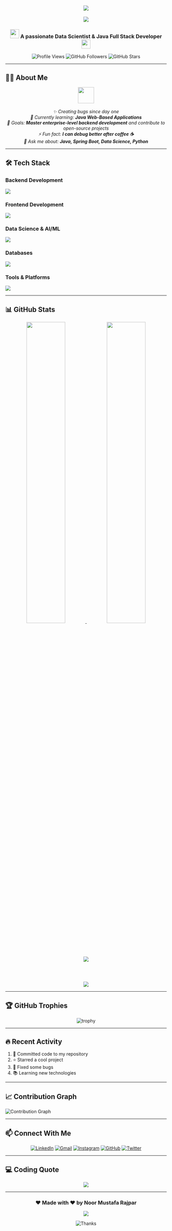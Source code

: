 <h1 align="center"> 
  <img src="https://readme-typing-svg.herokuapp.com/?font=Righteous&size=35&center=true&vCenter=true&width=500&height=70&duration=4000&lines=Hi+There!+👋;+I'm+Noor+Mustafa+Rajpar!;" />
</h1>

<div align="center">
  <img src="https://user-images.githubusercontent.com/73097560/115834477-dbab4500-a447-11eb-908a-139a6edaec5c.gif"/>
</div>

<h3 align="center">
  <img src="https://media.giphy.com/media/hvRJCLFzcasrR4ia7z/giphy.gif" width="28">
  A passionate Data Scientist & Java Full Stack Developer
  <img src="https://media.giphy.com/media/hvRJCLFzcasrR4ia7z/giphy.gif" width="28">
</h3>

<div align="center">
  
  ![Profile Views](https://komarev.com/ghpvc/?username=Noormustafaa&style=flat-square&color=blue)
  ![GitHub Followers](https://img.shields.io/github/followers/Noormustafaa?style=social)
  ![GitHub Stars](https://img.shields.io/github/stars/Noormustafaa?style=social)

</div>

---

## 👨‍💻 About Me

<p align="center">
  <img src="https://media.giphy.com/media/VgCDAzcKvsR6OM0uWg/giphy.gif" width="50"> 
  <br><br>
  <i>
    ✨ Creating bugs since day one<br>
    🌱 Currently learning: <b>Java Web-Based Applications</b><br>
    🎯 Goals: <b>Master enterprise-level backend development</b> and contribute to open-source projects<br>
    ⚡ Fun fact: <b>I can debug better after coffee ☕</b><br>
    💬 Ask me about: <b>Java, Spring Boot, Data Science, Python</b><br>
  </i>
</p>

---

## 🛠️ Tech Stack

### **Backend Development**
<div align="left">
  <img src="https://skillicons.dev/icons?i=java,spring,hibernate,maven,gradle" />
</div>

### **Frontend Development**
<div align="left">
  <img src="https://skillicons.dev/icons?i=html,css,js,bootstrap,react" />
</div>

### **Data Science & AI/ML**
<div align="left">
  <img src="https://skillicons.dev/icons?i=python,tensorflow,pytorch,jupyter" />
</div>

### **Databases**
<div align="left">
  <img src="https://skillicons.dev/icons?i=mysql,mongodb,oracle,postgresql" />
</div>

### **Tools & Platforms**
<div align="left">
  <img src="https://skillicons.dev/icons?i=git,github,vscode,eclipse,idea,postman,docker,aws" />
</div>

---

## 📊 GitHub Stats

<div align="center">
  
  <a href="https://github.com/Noormustafaa">
    <img width="49%" src="https://github-readme-stats.vercel.app/api?username=Noormustafaa&show_icons=true&theme=radical&include_all_commits=true&count_private=true" />
    <img width="49%" src="https://github-readme-stats.vercel.app/api/top-langs/?username=Noormustafaa&layout=compact&langs_count=8&theme=radical" />
  </a>
  
  <br><br>
  
  <img src="https://github-readme-streak-stats.herokuapp.com/?user=Noormustafaa&theme=radical&hide_border=false" />
  
  <br><br>
  
  <img src="https://github-readme-activity-graph.vercel.app/graph?username=Noormustafaa&theme=react-dark&hide_border=true&area=true" />

</div>

---

## 🏆 GitHub Trophies

<div align="center">
  
  ![trophy](https://github-profile-trophy.vercel.app/?username=Noormustafaa&theme=radical&no-frame=false&no-bg=false&margin-w=4)

</div>

---

## 🔥 Recent Activity

<!--START_SECTION:activity-->
1. 🎉 Committed code to my repository
2. ⭐ Starred a cool project
3. 🐛 Fixed some bugs
4. 📚 Learning new technologies
<!--END_SECTION:activity-->

---

## 📈 Contribution Graph

![Contribution Graph](https://github-readme-activity-graph.vercel.app/graph?username=Noormustafaa&theme=github-compact)


---

## 📫 Connect With Me

<div align="center">

[![LinkedIn](https://img.shields.io/badge/LinkedIn-0077B5?style=for-the-badge&logo=linkedin&logoColor=white)](https://www.linkedin.com/in/noor-mustafa-rajpar-1b18a7288/)
[![Gmail](https://img.shields.io/badge/Gmail-D14836?style=for-the-badge&logo=gmail&logoColor=white)](mailto:noormustafarajpar@gmail.com)
[![Instagram](https://img.shields.io/badge/Instagram-E4405F?style=for-the-badge&logo=instagram&logoColor=white)](https://instagram.com/noormustafa121)
[![GitHub](https://img.shields.io/badge/GitHub-100000?style=for-the-badge&logo=github&logoColor=white)](https://github.com/Noormustafaa)
[![Twitter](https://img.shields.io/badge/Twitter-1DA1F2?style=for-the-badge&logo=twitter&logoColor=white)](https://twitter.com/)

</div>

---

## 💻 Coding Quote

<div align="center">
  
  <img src="https://quotes-github-readme.vercel.app/api?type=horizontal&theme=radical" />

</div>

---

<div align="center">
  
  ### ❤️ Made with ❤️ by Noor Mustafa Rajpar
  
  <img src="https://user-images.githubusercontent.com/73097560/115834477-dbab4500-a447-11eb-908a-139a6edaec5c.gif"/>
  
  ![Thanks](https://img.shields.io/badge/Thanks%20for%20visiting-!-1EAEDB.svg)

</div>
